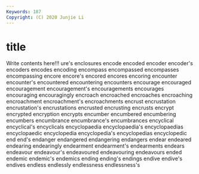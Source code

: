 ```yaml
---
Keywords: 187
Copyright: (C) 2020 Junjie Li
---
```


# title

Write contents here!!!
ure's 
enclosures 
encode 
encoded 
encoder 
encoder's 
encoders
encodes 
encoding 
encompass 
encompassed 
encompasses 
encompassing 
encore 
encore's 
encored 
encores
encoring 
encounter 
encounter's 
encountered 
encountering 
encounters 
encourage 
encouraged 
encouragement 
encouragement's
encouragements 
encourages 
encouraging 
encouragingly 
encroach 
encroached 
encroaches 
encroaching 
encroachment 
encroachment's
encroachments 
encrust 
encrustation 
encrustation's 
encrustations 
encrusted 
encrusting 
encrusts 
encrypt 
encrypted
encryption 
encrypts 
encumber 
encumbered 
encumbering 
encumbers 
encumbrance 
encumbrance's 
encumbrances 
encyclical
encyclical's 
encyclicals 
encyclopaedia 
encyclopaedia's 
encyclopaedias 
encyclopaedic 
encyclopedia 
encyclopedia's 
encyclopedias 
encyclopedic
end 
end's 
endanger 
endangered 
endangering 
endangers 
endear 
endeared 
endearing 
endearingly
endearment 
endearment's 
endearments 
endears 
endeavour 
endeavour's 
endeavoured 
endeavouring 
endeavours 
ended
endemic 
endemic's 
endemics 
ending 
ending's 
endings 
endive 
endive's 
endives 
endless
endlessly 
endlessness 
endlessness's 
